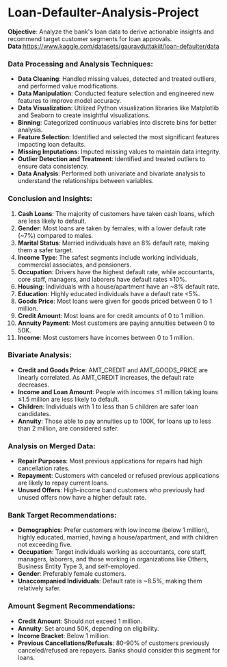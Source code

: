 # Loan-Defaulter-Analysis-Project

**Objective**: Analyze the bank's loan data to derive actionable insights and recommend target customer segments for loan approvals.
**Data**:https://www.kaggle.com/datasets/gauravduttakiit/loan-defaulter/data

### Data Processing and Analysis Techniques:

- **Data Cleaning**: Handled missing values, detected and treated outliers, and performed value modifications.
- **Data Manipulation**: Conducted feature selection and engineered new features to improve model accuracy.
- **Data Visualization**: Utilized Python visualization libraries like Matplotlib and Seaborn to create insightful visualizations.
- **Binning**: Categorized continuous variables into discrete bins for better analysis.
- **Feature Selection**: Identified and selected the most significant features impacting loan defaults.
- **Missing Imputations**: Imputed missing values to maintain data integrity.
- **Outlier Detection and Treatment**: Identified and treated outliers to ensure data consistency.
- **Data Analysis**: Performed both univariate and bivariate analysis to understand the relationships between variables.

### Conclusion and Insights:

1. **Cash Loans**: The majority of customers have taken cash loans, which are less likely to default.
2. **Gender**: Most loans are taken by females, with a lower default rate (~7%) compared to males.
3. **Marital Status**: Married individuals have an 8% default rate, making them a safer target.
4. **Income Type**: The safest segments include working individuals, commercial associates, and pensioners.
5. **Occupation**: Drivers have the highest default rate, while accountants, core staff, managers, and laborers have default rates ≤10%.
6. **Housing**: Individuals with a house/apartment have an ~8% default rate.
7. **Education**: Highly educated individuals have a default rate <5%.
8. **Goods Price**: Most loans were given for goods priced between 0 to 1 million.
9. **Credit Amount**: Most loans are for credit amounts of 0 to 1 million.
10. **Annuity Payment**: Most customers are paying annuities between 0 to 50K.
11. **Income**: Most customers have incomes between 0 to 1 million.

### Bivariate Analysis:

- **Credit and Goods Price**: AMT_CREDIT and AMT_GOODS_PRICE are linearly correlated. As AMT_CREDIT increases, the default rate decreases.
- **Income and Loan Amount**: People with incomes ≤1 million taking loans ≤1.5 million are less likely to default.
- **Children**: Individuals with 1 to less than 5 children are safer loan candidates.
- **Annuity**: Those able to pay annuities up to 100K, for loans up to less than 2 million, are considered safer.

### Analysis on Merged Data:

- **Repair Purposes**: Most previous applications for repairs had high cancellation rates.
- **Repayment**: Customers with canceled or refused previous applications are likely to repay current loans.
- **Unused Offers**: High-income band customers who previously had unused offers now have a higher default rate.

### Bank Target Recommendations:

- **Demographics**: Prefer customers with low income (below 1 million), highly educated, married, having a house/apartment, and with children not exceeding five.
- **Occupation**: Target individuals working as accountants, core staff, managers, laborers, and those working in organizations like Others, Business Entity Type 3, and self-employed.
- **Gender**: Preferably female customers.
- **Unaccompanied Individuals**: Default rate is ~8.5%, making them relatively safer.

### Amount Segment Recommendations:

- **Credit Amount**: Should not exceed 1 million.
- **Annuity**: Set around 50K, depending on eligibility.
- **Income Bracket**: Below 1 million.
- **Previous Cancellations/Refusals**: 80-90% of customers previously canceled/refused are repayers. Banks should consider this segment for loans.
